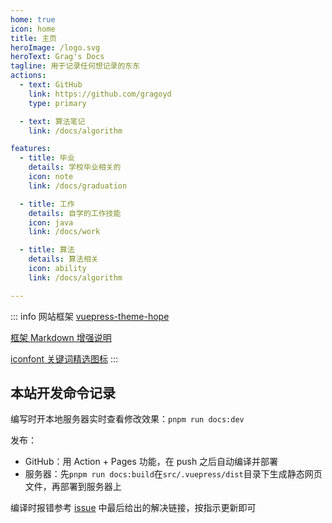 ```yaml
---
home: true
icon: home
title: 主页
heroImage: /logo.svg
heroText: Grag's Docs
tagline: 用于记录任何想记录的东东
actions:
  - text: GitHub
    link: https://github.com/gragoyd
    type: primary

  - text: 算法笔记
    link: /docs/algorithm

features:
  - title: 毕业
    details: 学校毕业相关的
    icon: note
    link: /docs/graduation

  - title: 工作
    details: 自学的工作技能
    icon: java
    link: /docs/work

  - title: 算法
    details: 算法相关
    icon: ability
    link: /docs/algorithm

---
```


::: info 网站框架
[vuepress-theme-hope](https://theme-hope.vuejs.press/zh/)

[框架 Markdown 增强说明](https://theme-hope.vuejs.press/zh/cookbook/markdown/)

[iconfont 关键词精选图标](https://theme-hope.vuejs.press/zh/guide/interface/icon.html)
:::

## 本站开发命令记录

编写时开本地服务器实时查看修改效果：`pnpm run docs:dev`

发布：

- GitHub：用 Action + Pages 功能，在 push 之后自动编译并部署
- 服务器：先`pnpm run docs:build`在`src/.vuepress/dist`目录下生成静态网页文件，再部署到服务器上

编译时报错参考 [issue](https://github.com/vuepress-theme-hope/vuepress-theme-hope/issues/2743) 中最后给出的解决链接，按指示更新即可
